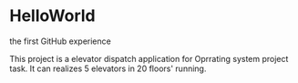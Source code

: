 # HelloWorld
the first GitHub experience

This project is a elevator dispatch application for Oprrating system project task.
It can realizes 5 elevators in 20 floors' running.

